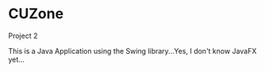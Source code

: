 # CUZone
Project 2

This is a Java Application using the Swing library...Yes, I don't know JavaFX yet...
